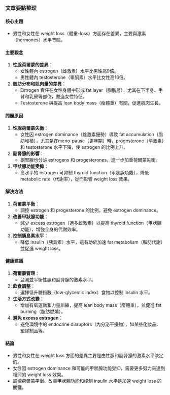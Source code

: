 ### 文章要點整理

#### 核心主題  
- 男性和女性在 weight loss（體重-loss）方面存在差異，主要與激素（hormones）水平有關。

#### 主要觀念  
1. **性腺荷爾蒙的差異**：
   - 女性體內 estrogen（雌激素）水平比男性高9倍。
   - 男性體內 testosterone（睾酮素）水平比女性高16倍。
2. **脂肪分布和肌肉量的差異**：
   - Estrogen 責任在女性身體中形成 fat layer（脂肪層），尤其在下半身、手臂和乳房等部位，塑造女性特征。
   - Testosterone 與提高 lean body mass（瘦體重）有關，促進肌肉生長。

#### 問題原因  
1. **性腺荷爾蒙失衡**：
   - 女性因 estrogen dominance（雌激素優勢）導致 fat accumulation（脂肪堆積），尤其是在meno-pause（更年期）時，progesterone（孕激素）和 testosterone 水平下降，使 estrogen 的比例上升。
2. **副腎腺的影響**：
   - 副腎腺也分泌 estrogens 和 progesterones，進一步加重荷爾蒙失衡。
3. **甲狀腺功能受抑**：
   - 高水平的 estrogen 可抑制 thyroid function（甲狀腺功能），降低 metabolic rate（代謝率），從而影響 weight loss 效果。

#### 解決方法  
1. **荷爾蒙平衡**：
   - 調控 estrogen 和 progesterone 的比例，避免 estrogen dominance。
2. **改善甲狀腺功能**：
   - 減少 excess estrogen（過多雌激素）以提高 thyroid function（甲狀腺功能），增強全身的代謝效率。
3. **控制胰島素水平**：
   - 降低 insulin（胰島素）水平，這有助於加速 fat metabolism（脂肪代謝）並促進 weight loss。

#### 健康建議  
1. **荷爾蒙管理**：
   - 监測並平衡性腺和副腎腺的激素水平。
2. **飲食調整**：
   - 選擇低升糖指數（low-glycemic index）食物以控制 insulin 水平。
3. **生活方式改變**：
   - 增加有氧運動和力量訓練，提高 lean body mass（瘦體重），並促進 fat burning（脂肪燃燒）。
4. **避免 excess estrogen**：
   - 避免環境中的 endocrine disruptors（內分泌干擾物），如某些化妝品、塑膠制品等。

#### 結論  
- 男性和女性在 weight loss 方面的差異主要是由性腺和副腎腺的激素水平決定的。
- 女性因 estrogen dominance 和可能的甲狀腺功能受抑，需要更多努力來達到相同的 weight loss 效果。
- 調控荷爾蒙平衡、改善甲狀腺功能和控制 insulin 水平是加速 weight loss 的關鍵。